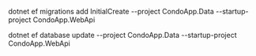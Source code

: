 dotnet ef migrations add InitialCreate --project CondoApp.Data   --startup-project CondoApp.WebApi

dotnet ef database update --project CondoApp.Data   --startup-project CondoApp.WebApi

